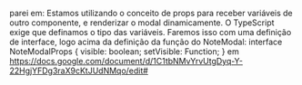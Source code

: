 parei em: Estamos utilizando o conceito de props para receber variáveis de outro componente, e renderizar o modal dinamicamente.
O TypeScript exige que definamos o tipo das variáveis. Faremos isso com uma definição de interface, logo acima da definição da função do NoteModal:
interface NoteModalProps {
 visible: boolean;
 setVisible: Function;
}
em https://docs.google.com/document/d/1C1tbNMvYrvUtgDyq-Y-22HgjYFDg3raX9cKtJUdNMqo/edit#